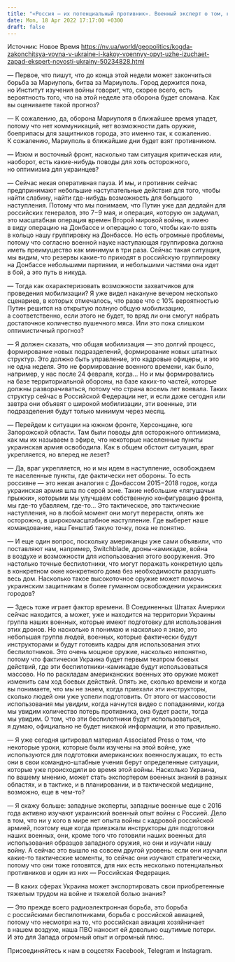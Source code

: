 ```yaml
---
title: "«Россия — их потенциальный противник». Военный эксперт о том, как государства Запада изучают опыт ВС Украины — интервью"
date: Mon, 18 Apr 2022 17:17:00 +0300
draft: false
---
```

Источник: Новое Время https://nv.ua/world/geopolitics/kogda-zakonchitsya-voyna-v-ukraine-i-kakoy-voennyy-opyt-uzhe-izuchaet-zapad-ekspert-novosti-ukrainy-50234828.html


— Первое, что пишут, что до конца этой недели может закончиться борьба за Мариуполь, битва за Мариуполь. Город держится пока, но Институт изучения войны говорит, что, скорее всего, есть вероятность того, что на этой неделе эта оборона будет сломана. Как вы оцениваете такой прогноз?

— К сожалению, да, оборона Мариуполя в ближайшее время упадет, потому что нет коммуникаций, нет возможности дать оружие, боеприпасы для защитников города, это именно так, к сожалению. К сожалению, Мариуполь в ближайшие дни будет взят противником.

— Изюм и восточный фронт, насколько там ситуация критическая или, наоборот, есть какие-нибудь поводы для хоть осторожного, но оптимизма для украинцев?

— Сейчас некая оперативная пауза. И мы, и противник сейчас предпринимают небольшие наступательные действия для того, чтобы найти слабину, найти где-нибудь возможность для большого наступления. Потому что мы понимаем, что Путин уже дал дедлайн для российских генералов, это 7−9 мая, и операция, которую он задумал, это масштабная операция времен Второй мировой войны, я имею в виду операцию на Донбассе и операцию с того, чтобы как-то взять в кольцо нашу группировку на Донбассе. Но есть огромные проблемы, потому что согласно военной науке наступающая группировка должна иметь преимущество как минимум в три раза. Сейчас такая ситуация, мы видим, что резервы какие-то приходят в российскую группировку на Донбассе небольшими партиями, и небольшими частями она идет в бой, а это путь в никуда.

— Тогда как охарактеризовать возможности захватчиков для проведения мобилизации? Я уже видел накануне вечером несколько сценариев, в которых отмечалось, что разве что с 10% вероятностью Путин решится на открытую полную общую мобилизацию, а соответственно, если этого не будет, то вряд ли они смогут набрать достаточное количество пушечного мяса. Или это пока слишком оптимистичный прогноз?

— Я должен сказать, что общая мобилизация — это долгий процесс, формирование новых подразделений, формирование новых штатных структур. Это должно быть управление, это кадровые офицеры, и это не одна неделя. Это не формирование военного времени, как было, например, у нас после 24 февраля, когда… Но и мы формировались на базе территориальной обороны, на базе каких-то частей, которые должны разворачиваться, потому что страна восемь лет воевала. Таких структур сейчас в Российской Федерации нет, и если даже сегодня или завтра они объявят о широкой мобилизации, эти военные, эти подразделения будут только минимум через месяц.

— Перейдем к ситуации на южном фронте, Херсонщине, юге Запорожской области. Там были поводы для осторожного оптимизма, как мы их называем в эфире, что некоторые населенные пункты украинская армия освободила. Как в общем обстоит ситуация, враг укрепляется, но вперед не лезет?

— Да, враг укрепляется, но и мы идем в наступление, освобождаем те населенные пункты, где фактически нет обороны. То есть россияне — это некая аналогия с Донбассом 2015−2018 годов, когда украинская армия шла по серой зоне. Такие небольшие «лягушачьи прыжки», которыми мы улучшаем собственную конфигурацию фронта, мы где-то убавляем, где-то… Это тактическое, это тактические наступления, но в любой момент они могут перерасти, опять же осторожно, в широкомасштабное наступление. Где выберет наше командование, наш Генштаб такую точку, пока не понятно.

— И еще один вопрос, поскольку американцы уже сами объявили, что поставляют нам, например, Switchblade, дроны-камикадзе, война в воздухе и возможности для использования этого вооружения. Это настолько точные беспилотники, что могут поражать конкретную цель в конкретном окне конкретного дома без необходимости разрушать весь дом. Насколько такое высокоточное оружие может помочь украинским защитникам в более гуманном освобождении украинских городов?

— Здесь тоже играет фактор времени. В Соединенных Штатах Америки сейчас находится, а может, уже и находится на территории Украины группа наших военных, которые имеют подготовку для использования этих дронов. Но насколько я понимаю и насколько я знаю, это небольшая группа людей, военных, которые фактически будут инструкторами и будут готовить кадры для использования этих беспилотников. Это очень мощное оружие, насколько непонятно, потому что фактически Украина будет первым театром боевых действий, где эти беспилотники-камикадзе будут использоваться массово. Но по раскладам американских военных это оружие может изменить сам ход боевых действий. Опять же, сколько времени и когда вы понимаете, что мы не знаем, когда приехали эти инструкторы, сколько людей они уже успели подготовить. От этого от массовости использования мы увидим, когда начнутся видео с попаданиями, когда мы увидим количество потерь противника, она будет расти, тогда мы увидим. О том, что эти беспилотники будут использоваться, я думаю, официально не будет никакой информации, и это правильно.

— Я уже сегодня цитировал материал Associated Press о том, что некоторые уроки, которые были изучены на этой войне, уже используются для подготовки американских военнослужащих, то есть они в свои командно-штабные учения берут определенные ситуации, которые уже происходили во время этой войны. Насколько Украина, по вашему мнению, может стать экспортером военных знаний в разных областях, и в тактике, и в планировании, и в тактической медицине, возможно, еще в чем-то?

— Я скажу больше: западные эксперты, западные военные еще с 2016 года активно изучают украинский военный опыт войны с Россией. Дело в том, что ни у кого в мире нет опыта войны с кадровой российской армией, поэтому еще когда приезжали инструкторы для подготовки наших военных, они, кроме того что готовили наших военных для использования образцов западного оружия, но они и изучали нашу войну. А сейчас это вышло на совсем другой уровень: если они изучали какие-то тактические моменты, то сейчас они изучают стратегически, потому что они тоже готовятся, для них есть несколько потенциальных противников и один из них — Российская Федерация.

— В каких сферах Украина может экспортировать свои приобретенные тяжелым трудом на войне и тяжелой болью знания?

— Это прежде всего радиоэлектронная борьба, это борьба с российскими беспилотниками, борьба с российской авиацией, потому что несмотря на то, что российская авиация хозяйничает в нашем воздухе, наша ПВО наносит ей довольно ощутимые потери. И это для Запада огромный опыт и огромный плюс.

Присоединяйтесь к нам в соцсетях Facebook, Telegram и Instagram.

